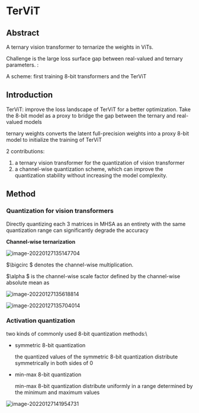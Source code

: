 # TerViT

## Abstract

A ternary vision transformer to ternarize the weights in ViTs.

Challenge is the large loss surface gap between real-valued and ternary parameters. :

A scheme: first training 8-bit transformers and the TerViT

## Introduction

TerViT: improve the loss landscape of TerViT for a better optimization. Take the 8-bit model as a proxy to bridge the gap between the ternary and real-valued models

ternary weights converts the latent full-precision weights into a proxy 8-bit model to initialize the training of TerViT

2 contributions:

1. a ternary vision transformer for the quantization of vision transformer
2. a channel-wise quantization scheme, which can improve the quantization stability without increasing the model complexity.

## Method

### Quantization for vision transformers

Directly quantizing each 3 matrices in MHSA as an entirety with the same quantization range can significantly degrade the accuracy

**Channel-wise ternarization**

![image-20220127135147704](C:\Users\86133\AppData\Roaming\Typora\typora-user-images\image-20220127135147704.png)

$\bigcirc $ denotes the channel-wise multiplication.

$\alpha $  is the channel-wise scale factor defined by the channel-wise absolute mean as

![image-20220127135618814](C:\Users\86133\AppData\Roaming\Typora\typora-user-images\image-20220127135618814.png)

![image-20220127135704014](C:\Users\86133\AppData\Roaming\Typora\typora-user-images\image-20220127135704014.png)

### Activation quantization

two kinds of commonly used 8-bit quantization methods:\

- symmetric 8-bit quantization

  the quantized values of the symmetric 8-bit quantization distribute symmetrically in both sides of 0

- min-max 8-bit quantization

  min-max 8-bit quantization distribute uniformly in a range determined by the minimum and maximum values

![image-20220127141954731](C:\Users\86133\AppData\Roaming\Typora\typora-user-images\image-20220127141954731.png)

